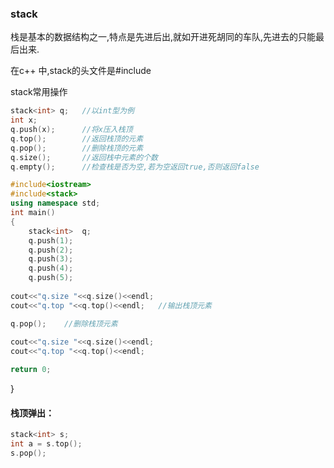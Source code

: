 ### stack

栈是基本的数据结构之一,特点是先进后出,就如开进死胡同的车队,先进去的只能最后出来.

在c++ 中,stack的头文件是#include<stack>

stack常用操作

```c++
stack<int> q;	//以int型为例
int x;
q.push(x);		//将x压入栈顶
q.top();		//返回栈顶的元素
q.pop();		//删除栈顶的元素
q.size();		//返回栈中元素的个数
q.empty();		//检查栈是否为空,若为空返回true,否则返回false
```



```c++
#include<iostream>
#include<stack>
using namespace std;
int main()
{
	stack<int>  q;
	q.push(1);
	q.push(2);
	q.push(3);
	q.push(4);
	q.push(5);
	
cout<<"q.size "<<q.size()<<endl;
cout<<"q.top "<<q.top()<<endl;   //输出栈顶元素 

q.pop();	//删除栈顶元素
		
cout<<"q.size "<<q.size()<<endl;  
cout<<"q.top "<<q.top()<<endl;

return 0; 
```

}

#### 栈顶弹出：

```c++
stack<int> s;
int a = s.top();
s.pop();
```


